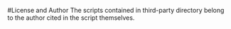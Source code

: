 #License and Author
The scripts contained in third-party directory belong to the author cited in the script themselves.

